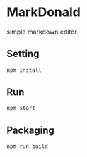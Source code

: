# MarkDonald

simple markdown editor

## Setting

```sh
npm install
```

## Run

```sh
npm start
```

## Packaging

```sh
npm run build
```
